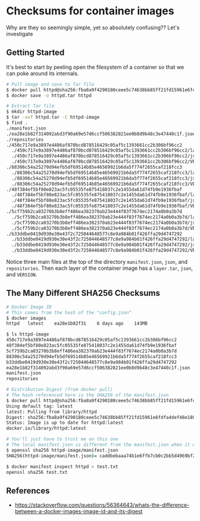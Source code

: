 # Checksums for container images

Why are they so seemingly simple, yet so absolutely confusing?? Let's investigate

## Getting Started

It's best to start by peeling open the filesystem of a container so that we can poke around its internals.

```bash
# Pull image and save to Tar file
$ docker pull httpd@sha256:fba8a9f4290180ceee5c74638bb85ff21fd15961e6fdfa4def48e18820512bb1
$ docker save -o httpd.tar httpd

# Extract Tar file
$ mkdir httpd-image
$ tar -xvf httpd.tar -C httpd-image
$ find .
./manifest.json
./ea28e1b82f314092abd3f90a69e57d6ccf506382821ee0b8d9b48c3e47440c1f.json
./repositories
./450c717e9a3897e4486af870bcd878516429c05af5c1393661cc2b306bf96cc2
  ./450c717e9a3897e4486af870bcd878516429c05af5c1393661cc2b306bf96cc2/layer.tar
  ./450c717e9a3897e4486af870bcd878516429c05af5c1393661cc2b306bf96cc2/json
  ./450c717e9a3897e4486af870bcd878516429c05af5c1393661cc2b306bf96cc2/VERSION
./88306c54a25270d94efb5df69514b85e46569921b6da5f774f2655caf218fcc3
  ./88306c54a25270d94efb5df69514b85e46569921b6da5f774f2655caf218fcc3/layer.tar
  ./88306c54a25270d94efb5df69514b85e46569921b6da5f774f2655caf218fcc3/json
  ./88306c54a25270d94efb5df69514b85e46569921b6da5f774f2655caf218fcc3/VERSION
./48f384ef5bf80e823ac5fc05535fe875418037c2e1455da61d74fb9e1936fbaf
  ./48f384ef5bf80e823ac5fc05535fe875418037c2e1455da61d74fb9e1936fbaf/layer.tar
  ./48f384ef5bf80e823ac5fc05535fe875418037c2e1455da61d74fb9e1936fbaf/json
  ./48f384ef5bf80e823ac5fc05535fe875418037c2e1455da61d74fb9e1936fbaf/VERSION
./5cf759b2ca03270b3b8eff486ea382370ab23e444f83f7674ec2174a0b0a3b7d
  ./5cf759b2ca03270b3b8eff486ea382370ab23e444f83f7674ec2174a0b0a3b7d/layer.tar
  ./5cf759b2ca03270b3b8eff486ea382370ab23e444f83f7674ec2174a0b0a3b7d/json
  ./5cf759b2ca03270b3b8eff486ea382370ab23e444f83f7674ec2174a0b0a3b7d/VERSION
./b33ddbe0419d930e30e43f2c725044648577c8e9a984b01f426ffa29d4747292
  ./b33ddbe0419d930e30e43f2c725044648577c8e9a984b01f426ffa29d4747292/layer.tar
  ./b33ddbe0419d930e30e43f2c725044648577c8e9a984b01f426ffa29d4747292/json
  ./b33ddbe0419d930e30e43f2c725044648577c8e9a984b01f426ffa29d4747292/VERSION
```

Notice three main files at the top of the directory `manifest.json`, `json`, and `repositories`. Then each layer of the container image has a `layer.tar`, `json`, and `VERSION`.

## The Many Different SHA256 Checksums

```bash
# Docker Image ID
# This comes from the hash of the "config.json"
$ docker images
httpd   latest    ea28e1b82f31    6 days ago    143MB

$ ls httpd-image
450c717e9a3897e4486af870bcd878516429c05af5c1393661cc2b306bf96cc2
48f384ef5bf80e823ac5fc05535fe875418037c2e1455da61d74fb9e1936fbaf
5cf759b2ca03270b3b8eff486ea382370ab23e444f83f7674ec2174a0b0a3b7d
88306c54a25270d94efb5df69514b85e46569921b6da5f774f2655caf218fcc3
b33ddbe0419d930e30e43f2c725044648577c8e9a984b01f426ffa29d4747292
ea28e1b82f314092abd3f90a69e57d6ccf506382821ee0b8d9b48c3e47440c1f.json
manifest.json
repositories
```

```bash
# Distribution Digest (from docker pull)
# The hash referenced here is the SHA256 of the manifest.json
$ docker pull httpd@sha256:fba8a9f4290180ceee5c74638bb85ff21fd15961e6fdfa4def48e18820512bb1
Using default tag: latest
latest: Pulling from library/httpd
Digest: sha256:fba8a9f4290180ceee5c74638bb85ff21fd15961e6fdfa4def48e18820512bb1
Status: Image is up to date for httpd:latest
docker.io/library/httpd:latest

# You'll just have to trust me on this one
# The local manifest.json is different from the manifest.json when it was on the Dockerhub registry
$ openssl sha256 httpd-image/manifest.json
SHA256(httpd-image/manifest.json)= caddbebaaa74b1e6ffb7cb0c2bb5d4969bf2fc05291bea396fb87abcf28008e8

$ docker manifest inspect httpd > test.txt
openssl sha256 test.txt
```

## References

- <https://stackoverflow.com/questions/56364643/whats-the-difference-between-a-docker-images-image-id-and-its-digest>

<!--
TODO:
- hash of the manifest?
  - https://github.com/opencontainers/image-spec/blob/main/manifest.md
- hash of the layers of the image
- https://windsock.io/explaining-docker-image-ids/
- https://github.com/opencontainers/image-spec/blob/main/descriptor.md#digests
- /var/lib/docker/overlay2/
  - requires SSH into Docker VM
-->
